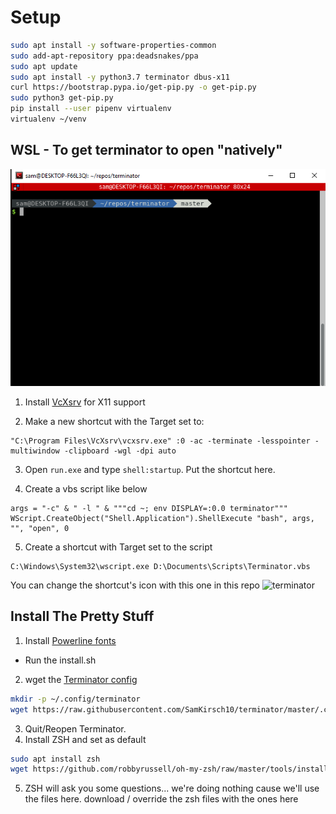 # Setup
```bash
sudo apt install -y software-properties-common
sudo add-apt-repository ppa:deadsnakes/ppa
sudo apt update
sudo apt install -y python3.7 terminator dbus-x11
curl https://bootstrap.pypa.io/get-pip.py -o get-pip.py
sudo python3 get-pip.py
pip install --user pipenv virtualenv
virtualenv ~/venv
```



## WSL - To get terminator to open "natively"
![terminator](https://raw.githubusercontent.com/SamKirsch10/terminator/master/assets/window.png)

1) Install [VcXsrv](https://sourceforge.net/projects/vcxsrv) for X11 support


2) Make a new shortcut with the Target set to:
```
"C:\Program Files\VcXsrv\vcxsrv.exe" :0 -ac -terminate -lesspointer -multiwindow -clipboard -wgl -dpi auto 
```

3) Open `run.exe` and type `shell:startup`. Put the shortcut here.

4) Create a vbs script like below
```vbs
args = "-c" & " -l " & """cd ~; env DISPLAY=:0.0 terminator"""
WScript.CreateObject("Shell.Application").ShellExecute "bash", args, "", "open", 0
```

5) Create a shortcut with Target set to the script
```
C:\Windows\System32\wscript.exe D:\Documents\Scripts\Terminator.vbs
```

You can change the shortcut's icon with this one in this repo
![terminator](https://raw.githubusercontent.com/SamKirsch10/terminator/master/assets/terminator.ico)

## Install The Pretty Stuff
1) Install [Powerline fonts](https://github.com/powerline/fonts)
 - Run the install.sh
2) wget the [Terminator config](https://raw.githubusercontent.com/SamKirsch10/terminator/master/.config/terminator/config)
```bash
mkdir -p ~/.config/terminator
wget https://raw.githubusercontent.com/SamKirsch10/terminator/master/.config/terminator/config -o ~/.config/terminator/config
```
3) Quit/Reopen Terminator.
4) Install ZSH and set as default
```bash
sudo apt install zsh
wget https://github.com/robbyrussell/oh-my-zsh/raw/master/tools/install.sh -O - | zsh
```
5) ZSH will ask you some questions... we're doing nothing cause we'll use the files here. download / override the zsh files with the ones here
